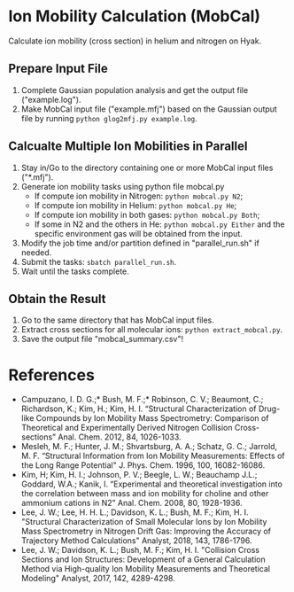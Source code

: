 # Ion Mobility Calculation (MobCal)
Calculate ion mobility (cross section) in helium and nitrogen on Hyak.
## Prepare Input File
1. Complete Gaussian population analysis and get the output file ("example.log").
2. Make MobCal input file ("example.mfj") based on the Gaussian output file by running `python glog2mfj.py example.log`.
## Calcualte Multiple Ion Mobilities in Parallel
1. Stay in/Go to the directory containing one or more MobCal input files ("\*.mfj"). 
2. Generate ion mobility tasks using python file mobcal.py
    - If compute ion mobility in Nitrogen: `python mobcal.py N2`;
    - If compute ion mobility in Helium: `python mobcal.py He`;
    - If compute ion mobility in both gases: `python mobcal.py Both`;
    - If some in N2 and the others in He: `python mobcal.py Either` and the specific environment gas will be obtained from the input.
3. Modify the job time and/or partition defined in "parallel_run.sh" if needed.
4. Submit the tasks: `sbatch parallel_run.sh`. 
5. Wait until the tasks complete.
## Obtain the Result
1. Go to the same directory that has MobCal input files.
2. Extract cross sections for all molecular ions: `python extract_mobcal.py`.
3. Save the output file "mobcal_summary.csv"!
# References
- Campuzano, I. D. G.;* Bush, M. F.;* Robinson, C. V.; Beaumont, C.; Richardson, K.; Kim, H.; Kim, H. I. “Structural Characterization of Drug-like Compounds by Ion Mobility Mass Spectrometry: Comparison of Theoretical and Experimentally Derived Nitrogen Collision Cross-sections” Anal. Chem. 2012, 84, 1026-1033.
- Mesleh, M. F.; Hunter, J. M.; Shvartsburg, A. A.; Schatz, G. C.; Jarrold, M. F. “Structural Information from Ion Mobility Measurements: Effects of the Long Range Potential" J. Phys. Chem. 1996, 100, 16082-16086.
- Kim, H; Kim, H. I.; Johnson, P. V.; Beegle, L. W.; Beauchamp J.L.; Goddard, W.A.; Kanik, I. “Experimental and theoretical investigation into the correlation between mass and ion mobility for choline and other ammonium cations in N2” Anal. Chem. 2008, 80, 1928-1936.
- Lee, J. W.; Lee, H. H. L.; Davidson, K. L.; Bush, M. F.; Kim, H. I. "Structural Characterization of Small Molecular Ions by Ion Mobility Mass Spectrometry in Nitrogen Drift Gas: Improving the Accuracy of Trajectory Method Calculations" Analyst, 2018, 143, 1786-1796.
- Lee, J. W.; Davidson, K. L.; Bush, M. F.; Kim, H. I. "Collision Cross Sections and Ion Structures: Development of a General Calculation Method via High-quality Ion Mobility Measurements and Theoretical Modeling" Analyst, 2017, 142, 4289-4298.
